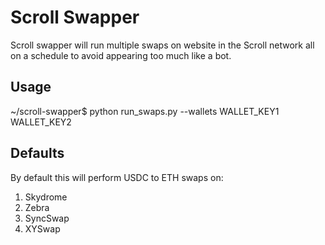# Scroll Swapper

Scroll swapper will run multiple swaps on website in the Scroll network all on a schedule to avoid appearing too much like a bot.

## Usage

~/scroll-swapper$ python run_swaps.py --wallets WALLET_KEY1 WALLET_KEY2

## Defaults

By default this will perform USDC to ETH swaps on:

1. Skydrome
1. Zebra
1. SyncSwap
1. XYSwap
